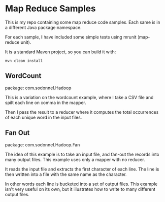# Map Reduce Samples

This is my repo containing some map reduce code samples. Each same is in a different Java package namespace.

For each sample, I have included some simple tests using mrunit (map-reduce unit).

It is a standard Maven project, so you can build it with:

    mvn clean install

## WordCount

package: com.sodonnel.Hadoop 

This is a variation on the wordcount example, where I take a CSV file and spilt each line on comma in the mapper.

Then I pass the result to a reducer where it computes the total occurrences of each unique word in the input files.


## Fan Out

package: com.sodonnel.Hadoop.Fan

The idea of this example is to take an input file, and fan-out the records into many output files. This example uses only a mapper with no reducer.

It reads the input file and extracts the first character of each line. The line is then written into a file with the same name as the character.

In other words each line is bucketed into a set of output files. This example isn't very useful on its own, but it illustrates how to write to many different output files.
